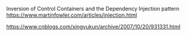 
Inversion of Control Containers and the Dependency Injection pattern
https://www.martinfowler.com/articles/injection.html

https://www.cnblogs.com/xingyukun/archive/2007/10/20/931331.html
